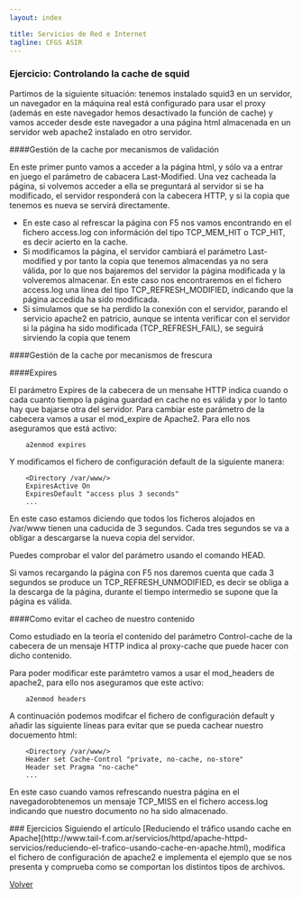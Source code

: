 ```yaml
---
layout: index

title: Servicios de Red e Internet
tagline: CFGS ASIR
---
```

### Ejercicio: Controlando la cache de squid

Partimos de la siguiente situación: tenemos instalado squid3 en un servidor, un navegador en la máquina real está configurado para usar el proxy (además en este navegador hemos desactivado la función de cache) y vamos acceder desde este navegador a una página html almacenada en un servidor web apache2 instalado en otro servidor.

####Gestión de la cache por mecanismos de validación

En este primer punto vamos a acceder a la página html, y sólo va a entrar en juego el parámetro de cabacera Last-Modified. Una vez cacheada la página, si volvemos acceder a ella se preguntará al servidor si se ha modificado, el servidor responderá con la cabecera HTTP, y si la copia que tenemos es nueva se servirá directamente.

* En este caso al refrescar la página con F5 nos vamos encontrando en el fichero access.log con információn del tipo TCP_MEM_HIT o TCP_HIT, es decir acierto en la cache.
* Si modificamos la página, el servidor cambiará el parámetro Last-modified y por tanto la copia que tenemos almacendas ya no sera válida, por lo que nos bajaremos del servidor la página modificada y la volveremos almacenar. En este caso nos encontraremos en el fichero access.log una línea del tipo TCP_REFRESH_MODIFIED, indicando que la página accedida ha sido modificada.
* Si simulamos que se ha perdido la conexión con el servidor, parando el servicio apache2 en patricio, aunque se intenta verificar con el servidor si la página ha sido modificada (TCP_REFRESH_FAIL), se seguirá sirviendo la copia que tenem

####Gestión de la cache por mecanismos de frescura

####Expires

El parámetro Expires de la cabecera de un mensahe HTTP indica cuando o cada cuanto tiempo la página guardad en cache no es válida y por lo tanto hay que bajarse otra del servidor. Para cambiar este parámetro de la cabecera vamos a usar el mod_expire de Apache2. Para ello nos aseguramos que está activo:

        a2enmod expires

Y modificamos el fichero de configuración default de la siguiente manera:

        <Directory /var/www/>
        ExpiresActive On
        ExpiresDefault "access plus 3 seconds"
        ...

En este caso estamos diciendo que todos los ficheros alojados en /var/www tienen una caducida de 3 segundos. Cada tres segundos se va a obligar a descargarse la nueva copia del servidor.

Puedes comprobar el valor del parámetro usando el comando HEAD.

Si vamos recargando la página con F5 nos daremos cuenta que cada 3 segundos se produce un TCP_REFRESH_UNMODIFIED, es decir se obliga a la descarga de la página, durante el tiempo intermedio se supone que la página es válida.

####Como evitar el cacheo de nuestro contenido

Como estudiado en la teoría el contenido del parámetro Control-cache de la cabecera de un mensaje HTTP indica al proxy-cache que puede hacer con dicho contenido.

Para poder modificar este parámtetro vamos a usar el mod_headers de apache2, para ello nos aseguramos que este activo:

        a2enmod headers

A continuación podemos modifcar el fichero de configuración default y añadir las siguiente líneas para evitar que se pueda cachear nuestro docuemento html:

        <Directory /var/www/>
        Header set Cache-Control "private, no-cache, no-store"
        Header set Pragma "no-cache"
        ...

En este caso cuando vamos refrescando nuestra página en el navegadorobtenemos un mensaje TCP_MISS en el fichero access.log indicando que nuestro documento no ha sido almacenado.

<div class='ejercicios' markdown='1'>
### Ejercicios 
Siguiendo el artículo [Reduciendo el tráfico usando cache en Apache](http://www.tail-f.com.ar/servicios/httpd/apache-httpd-servicios/reduciendo-el-trafico-usando-cache-en-apache.html), modifica el fichero de configuración de apache2 e implementa el ejemplo que se nos presenta y comprueba como se comportan los distintos tipos de archivos.
</div>

[Volver](index)
